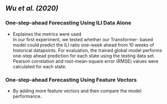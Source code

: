 ## *Wu et al. (2020)*
### One-step-ahead Forecasting Using ILI Data Alone
* Explaines the metrics were used  
In our first experiment, we tested whether our Transformer- based model could predict the ILI ratio one-week ahead from 10 weeks of historical datapoints. For evaluation, the trained global model performs one-step ahead prediction for each state using the testing data set. Pearson correlation and root-mean-square error (RMSE) values were calculated for each state.

### One-step-ahead Forecasting Using Feature Vectors
* By adding more feature vectors and then compare the model performance.